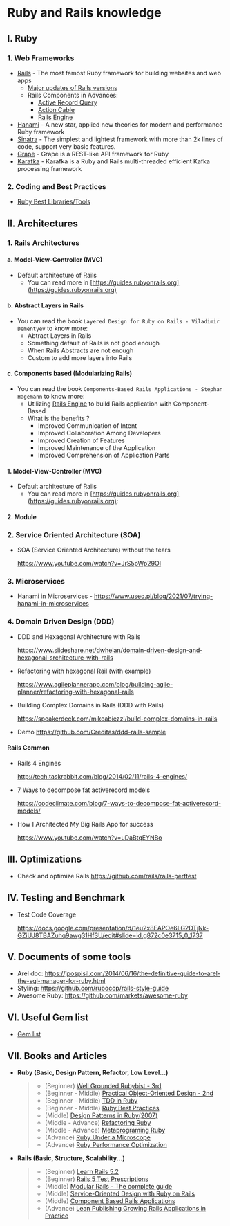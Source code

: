 # Ruby and Rails knowledge

## I. Ruby

### 1. Web Frameworks

- [Rails](https://rubyonrails.org/) - The most famost Ruby framework for building websites and web apps
  - [Major updates of Rails versions](https://github.com/jackie-do/ruby_and_rails_knowledge/blob/master/1_ruby_web_frameworks/rails/major_updates_of_rails_version.md)
  - Rails Components in Advances:
    - [Active Record Query](https://github.com/jackie-do/ruby_and_rails_knowledge/blob/master/1_ruby_web_frameworks/rails/active_record_query.md)
    - [Action Cable](https://github.com/jackie-do/ruby_and_rails_knowledge/blob/master/1_ruby_web_frameworks/rails/action_cable.md)
    - [Rails Engine](https://github.com/jackie-do/ruby_and_rails_knowledge/blob/master/1_ruby_web_frameworks/rails/action_cable.md)
- [Hanami](https://guides.hanamirb.org/v2.0/introduction/getting-started/) - A new star, applied new theories for modern and performance Ruby framework
- [Sinatra](https://sinatrarb.com/intro.html) - The simplest and lightest framework with more than 2k lines of code, support very basic features.
- [Grape](https://github.com/ruby-grape/grape#what-is-grape) - Grape is a REST-like API framework for Ruby
- [Karafka](https://github.com/karafka/karafka) - Karafka is a Ruby and Rails multi-threaded efficient Kafka processing framework

### 2. Coding and Best Practices
- [Ruby Best Libraries/Tools](https://github.com/markets/awesome-ruby)

## II. Architectures

### 1. Rails Architectures

#### a. Model-View-Controller (MVC)

- Default architecture of Rails
  - You can read more in [https://guides.rubyonrails.org](https://guides.rubyonrails.org)

#### b. Abstract Layers in Rails

- You can read the book `Layered Design for Ruby on Rails - Viladimir Dementyev` to know more:
  - Abtract Layers in Rails
  - Something default of Rails is not good enough
  - When Rails Abstracts are not enough
  - Custom to add more layers into Rails

#### c. Components based (Modularizing Rails)

- You can read the book `Components-Based Rails Applications - Stephan Hagemann` to know more:
  - Utilizing [Rails Engine](https://guides.rubyonrails.org/engines.html) to build Rails application with Component-Based
  - What is the benefits ?
    - Improved Communication of Intent
    - Improved Collaboration Among Developers
    - Improved Creation of Features
    - Improved Maintenance of the Application
    - Improved Comprehension of Application Parts

#### 1. Model-View-Controller (MVC)

- Default architecture of Rails
  - You can read more in [https://guides.rubyonrails.org](https://guides.rubyonrails.org):

#### 2. Module

### 2. Service Oriented Architecture (SOA)

- SOA (Service Oriented Architecture) without the tears

  <https://www.youtube.com/watch?v=JrS5pWp29OI>

### 3. Microservices

- Hanami in Microservices - <https://www.useo.pl/blog/2021/07/trying-hanami-in-microservices>

### 4. Domain Driven Design (DDD)

- DDD and Hexagonal Architecture with Rails

  <https://www.slideshare.net/dwhelan/domain-driven-design-and-hexagonal-srchitecture-with-rails>

- Refactoring with hexagonal Rail (with example)

  <https://www.agileplannerapp.com/blog/building-agile-planner/refactoring-with-hexagonal-rails>

- Building Complex Domains in Rails (DDD with Rails)

  <https://speakerdeck.com/mikeabiezzi/build-complex-domains-in-rails>

- Demo <https://github.com/Creditas/ddd-rails-sample>

#### Rails Common

- Rails 4 Engines

  <http://tech.taskrabbit.com/blog/2014/02/11/rails-4-engines/>

- 7 Ways to decompose fat activerecord models

  <https://codeclimate.com/blog/7-ways-to-decompose-fat-activerecord-models/>

- How I Architected My Big Rails App for success

  <https://www.youtube.com/watch?v=uDaBtqEYNBo>

## III. Optimizations

- Check and optimize Rails <https://github.com/rails/rails-perftest>

## IV. Testing and Benchmark

- Test Code Coverage

  <https://docs.google.com/presentation/d/1eu2x8EAPOe6LG2DTjNk-GZiUJ8TBAZuhq9awg31HfSU/edit#slide=id.g872c0e3715_0_1737>

## V. Documents of some tools

- Arel doc: <https://jpospisil.com/2014/06/16/the-definitive-guide-to-arel-the-sql-manager-for-ruby.html>
- Styling: <https://github.com/rubocop/rails-style-guide>
- Awesome Ruby: <https://github.com/markets/awesome-ruby>

## VI. Useful Gem list

- [Gem list](https://github.com/jackiedo91/ruby_and_rails_knowledge/blob/master/7_gems/useful_gems.md)

## VII. Books and Articles

- **Ruby (Basic, Design Pattern, Refactor, Low Level...)**
    > - (Beginner) [Well Grounded Rubybist - 3rd](https://github.com/jackiedo91/ruby_and_rails_knowledge/blob/master/6_books/Ruby%20-%20Well%20grounded%20Rubyist%20-%203rd.pdf)
    > - (Beginner - Middle) [Practical Object-Oriented Design - 2nd](https://github.com/jackiedo91/ruby_and_rails_knowledge/blob/master/6_books/Ruby%20-%20Practical%20Object-Oriented%20Design%20-%202nd.pdf)
    > - (Beginner - Middle) [TDD in Ruby](https://github.com/jackiedo91/ruby_and_rails_knowledge/blob/master/6_books/Ruby%20-%20Test%20Driven%20Development%20in%20Ruby.pdf)
    > - (Beginner - Middle) [Ruby Best Practices](https://github.com/jackiedo91/ruby_and_rails_knowledge/blob/master/6_books/Ruby%20-%20Ruby%20Best%20%20Practices.pdf)
    > - (Middle) [Design Patterns in Ruby(2007)](https://github.com/jackiedo91/ruby_and_rails_knowledge/blob/master/6_books/Ruby%20-%20Design%20Patterns%20in%20Ruby%20(2007).pdf)
    > - (Middle - Advance) [Refactoring Ruby](https://github.com/jackiedo91/ruby_and_rails_knowledge/blob/master/6_books/Ruby%20-%20Refactoring%20Ruby.pdf)
    > - (Middle - Advance) [Metaprograming Ruby](https://github.com/jackiedo91/ruby_and_rails_knowledge/blob/master/6_books/Ruby%20-%20Metaprogramming%20Ruby%202nd.pdf)
    > - (Advance) [Ruby Under a Microscope](https://github.com/jackiedo91/ruby_and_rails_knowledge/blob/master/6_books/Ruby%20-%20Ruby%20Under%20a%20Microscope.pdf)
    > - (Advance) [Ruby Performance Optimization](https://github.com/jackiedo91/ruby_and_rails_knowledge/blob/master/6_books/Ruby%20-%20Ruby%20Performance%20Optimization.pdf)

- **Rails (Basic, Structure, Scalability...)**
    > - (Beginner) [Learn Rails 5.2](https://github.com/jackiedo91/ruby_and_rails_knowledge/blob/master/6_books/Rails%20-%20Learn%20Rails%205-2.pdf)
    > - (Beginner) [Rails 5 Test Prescriptions](https://github.com/jackiedo91/ruby_and_rails_knowledge/blob/master/6_books/Rails%20-%20Rails%205%20Test%20Prescriptions.pdf)
    > - (Middle) [Modular Rails - The complete guide](https://github.com/jackiedo91/ruby_and_rails_knowledge/blob/master/6_books/Rails%20-%20Modular%20Rails%20The%20Complete%20Guide%20to%20Modular%20Rails%20Applications.pdf)
    > - (Middle) [Service-Oriented Design with Ruby on Rails](https://github.com/jackiedo91/ruby_and_rails_knowledge/blob/master/6_books/Rails%20-%20Service-Oriented%20Design%20with%20Ruby%20and%20Rails.pdf)
    > - (Middle) [Component Based Rails Applications](https://github.com/jackiedo91/ruby_and_rails_knowledge/blob/master/6_books/Rails%20-%20Component%20Based%20Rails-Applications.pdf)
    > - (Advance) [Lean Publishing Growing Rails Applications in Practice](https://github.com/jackiedo91/ruby_and_rails_knowledge/blob/master/6_books/Rails%20-%20Lean%20Publishing%20Growing%20Rails%20Applications%20in%20Practice%20(2014).pdf)
